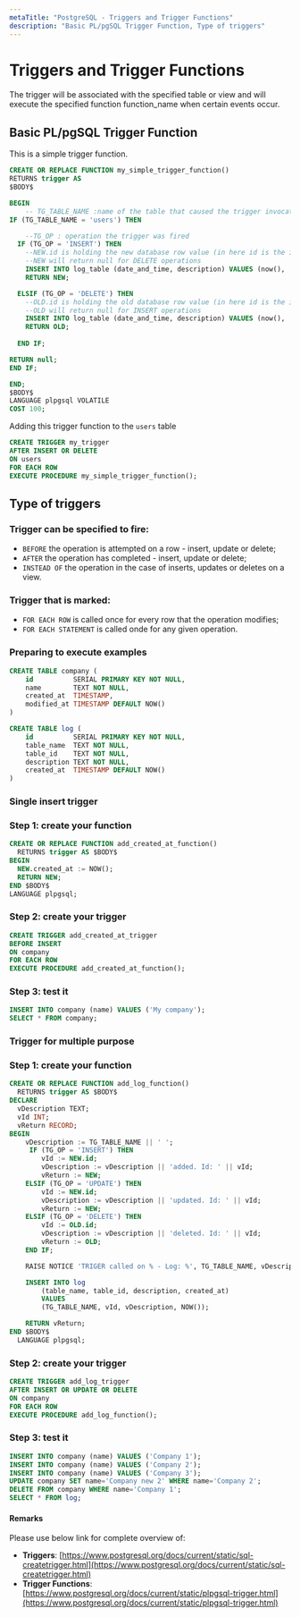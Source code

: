 ```yaml
---
metaTitle: "PostgreSQL - Triggers and Trigger Functions"
description: "Basic PL/pgSQL Trigger Function, Type of triggers"
---
```


# Triggers and Trigger Functions


The trigger will be associated with the specified table or view and will execute the specified function function_name when certain events occur.



## Basic PL/pgSQL Trigger Function


This is a simple trigger function.

```sql
CREATE OR REPLACE FUNCTION my_simple_trigger_function()
RETURNS trigger AS
$BODY$

BEGIN
    -- TG_TABLE_NAME :name of the table that caused the trigger invocation
IF (TG_TABLE_NAME = 'users') THEN

    --TG_OP : operation the trigger was fired
  IF (TG_OP = 'INSERT') THEN 
    --NEW.id is holding the new database row value (in here id is the id column in users table)
    --NEW will return null for DELETE operations
    INSERT INTO log_table (date_and_time, description) VALUES (now(), 'New user inserted. User ID: '|| NEW.id);        
    RETURN NEW;        

  ELSIF (TG_OP = 'DELETE') THEN    
    --OLD.id is holding the old database row value (in here id is the id column in users table)
    --OLD will return null for INSERT operations
    INSERT INTO log_table (date_and_time, description) VALUES (now(), 'User deleted.. User ID: ' || OLD.id);
    RETURN OLD;        
    
  END IF;

RETURN null;
END IF;

END;
$BODY$
LANGUAGE plpgsql VOLATILE
COST 100;

```

Adding this trigger function to the `users` table

```sql
CREATE TRIGGER my_trigger
AFTER INSERT OR DELETE
ON users
FOR EACH ROW
EXECUTE PROCEDURE my_simple_trigger_function();

```



## Type of triggers


### Trigger can be specified to fire:

- `BEFORE` the operation is attempted on a row - insert, update or delete;
- `AFTER` the operation has completed - insert, update or delete;
- `INSTEAD OF` the operation in the case of inserts, updates or deletes on a view.

### Trigger that is marked:

- `FOR EACH ROW` is called once for every row that the operation modifies;
- `FOR EACH STATEMENT` is called onde for any given operation.

### Preparing to execute examples

```sql
CREATE TABLE company (
    id          SERIAL PRIMARY KEY NOT NULL,
    name        TEXT NOT NULL,
    created_at  TIMESTAMP,
    modified_at TIMESTAMP DEFAULT NOW()
)

CREATE TABLE log (
    id          SERIAL PRIMARY KEY NOT NULL,
    table_name  TEXT NOT NULL,
    table_id    TEXT NOT NULL,
    description TEXT NOT NULL,
    created_at  TIMESTAMP DEFAULT NOW()
)

```

### Single insert trigger

### Step 1: create your function

```sql
CREATE OR REPLACE FUNCTION add_created_at_function()
  RETURNS trigger AS $BODY$
BEGIN
  NEW.created_at := NOW();
  RETURN NEW;
END $BODY$
LANGUAGE plpgsql;

```

### Step 2: create your trigger

```sql
CREATE TRIGGER add_created_at_trigger
BEFORE INSERT
ON company
FOR EACH ROW
EXECUTE PROCEDURE add_created_at_function();

```

### Step 3: test it

```sql
INSERT INTO company (name) VALUES ('My company');
SELECT * FROM company;

```

### Trigger for multiple purpose

### Step 1: create your function

```sql
CREATE OR REPLACE FUNCTION add_log_function()
  RETURNS trigger AS $BODY$
DECLARE
  vDescription TEXT;
  vId INT;
  vReturn RECORD;
BEGIN
    vDescription := TG_TABLE_NAME || ' ';
     IF (TG_OP = 'INSERT') THEN
        vId := NEW.id;
        vDescription := vDescription || 'added. Id: ' || vId;
        vReturn := NEW;
    ELSIF (TG_OP = 'UPDATE') THEN
        vId := NEW.id;
        vDescription := vDescription || 'updated. Id: ' || vId;
        vReturn := NEW;
    ELSIF (TG_OP = 'DELETE') THEN
        vId := OLD.id;
        vDescription := vDescription || 'deleted. Id: ' || vId;
        vReturn := OLD;
    END IF;

    RAISE NOTICE 'TRIGER called on % - Log: %', TG_TABLE_NAME, vDescription;

    INSERT INTO log 
        (table_name, table_id, description, created_at) 
        VALUES
        (TG_TABLE_NAME, vId, vDescription, NOW());

    RETURN vReturn;
END $BODY$
  LANGUAGE plpgsql;

```

### Step 2: create your trigger

```sql
CREATE TRIGGER add_log_trigger
AFTER INSERT OR UPDATE OR DELETE
ON company
FOR EACH ROW
EXECUTE PROCEDURE add_log_function();

```

### Step 3: test it

```sql
INSERT INTO company (name) VALUES ('Company 1');
INSERT INTO company (name) VALUES ('Company 2');
INSERT INTO company (name) VALUES ('Company 3');
UPDATE company SET name='Company new 2' WHERE name='Company 2';
DELETE FROM company WHERE name='Company 1';
SELECT * FROM log;

```



#### Remarks


Please use below link for complete overview of:

- **Triggers**: [https://www.postgresql.org/docs/current/static/sql-createtrigger.html](https://www.postgresql.org/docs/current/static/sql-createtrigger.html)
- **Trigger Functions**: [https://www.postgresql.org/docs/current/static/plpgsql-trigger.html](https://www.postgresql.org/docs/current/static/plpgsql-trigger.html)

